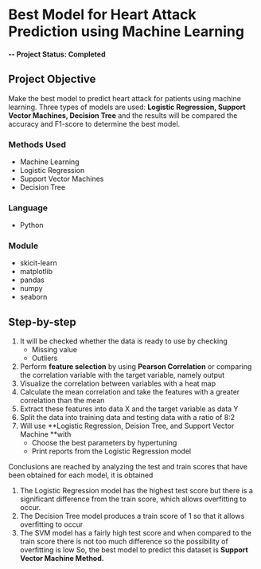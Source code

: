# Best Model for Heart Attack Prediction using Machine Learning

#### -- Project Status: Completed

## Project Objective
Make the best model to predict heart attack for patients using machine learning. Three types of models are used: **Logistic Regression, Support Vector Machines, Decision Tree** and the results will be compared the accuracy and F1-score to determine the best model.

### Methods Used
* Machine Learning
* Logistic Regression
* Support Vector Machines
* Decision Tree

### Language
* Python

### Module
* skicit-learn
* matplotlib
* pandas
* numpy
* seaborn

## Step-by-step
1. It will be checked whether the data is ready to use by checking
    - Missing value
    - Outliers
2. Perform **feature selection** by using **Pearson Correlation** or comparing the correlation variable with the target variable, namely output
3. Visualize the correlation between variables with a heat map
4. Calculate the mean correlation and take the features with a greater correlation than the mean
5. Extract these features into data X and the target variable as data Y
6. Split the data into training data and testing data with a ratio of 8:2
7. Will use **Logistic Regression, Deision Tree, and Support Vector Machine **with
   - Choose the best parameters by hypertuning
   - Print reports from the Logistic Regression model

Conclusions are reached by analyzing the test and train scores that have been obtained for each model, it is obtained
1. The Logistic Regression model has the highest test score but there is a significant difference from the train score, which allows overfitting to occur.
2. The Decision Tree model produces a train score of 1 so that it allows overfitting to occur
3. The SVM model has a fairly high test score and when compared to the train score there is not too much difference so the possibility of overfitting is low
So, the best model to predict this dataset is **Support Vector Machine Method.**


 
